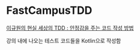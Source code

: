 # FastCampusTDD


[이규원의 현실 세상의 TDD : 안정감을 주는 코드 작성 방법](https://www.fastcampus.co.kr/courses/203146)

강의 내에 나오는 테스트 코드들을 Kotlin으로 작성함
